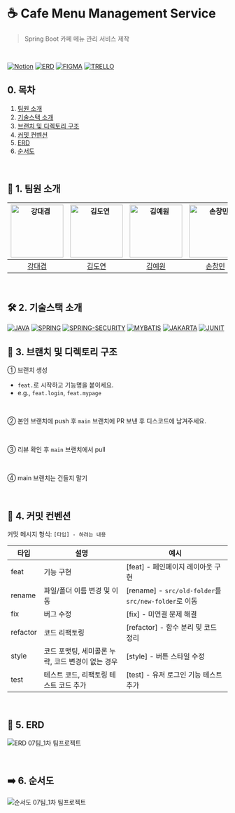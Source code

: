 # ☕️ Cafe Menu Management Service
> Spring Boot 카페 메뉴 관리 서비스 제작

<br>

[![Notion](https://img.shields.io/badge/API명세서-000000?style=plastic&logo=Notion&logoColor=white)](https://agreeable-music-390.notion.site/Grid-Circle-API-1e3c87ebecd0807ba058d45a288bbdca?pvs=4)
[![ERD](https://img.shields.io/badge/ERD-000000?style=plastic&logo=erdcloud&logoColor=white)](https://www.erdcloud.com/d/dqhyiWwjpe8JXekPy)
[![FIGMA](https://img.shields.io/badge/FIGMA-F24E1E?style=plastic&logo=FIGMA&logoColor=white)](https://www.figma.com/design/5HUiULbTuMUxhgiqQIp71N/team07?node-id=0-1&p=f&t=FZrmumg9LkqPNykq-0)
[![TRELLO](https://img.shields.io/badge/TRELLO-0052CC?style=plastic&logo=TRELLO&logoColor=white)](https://trello.com/b/wySfXHly/nbe5-6-1-team07)



## 0. 목차

1.  [팀원 소개](#1)
2.  [기술스택 소개](#2)
3.  [브랜치 및 디렉토리 구조](#3)
4.  [커밋 컨벤션](#4)
5.  [ERD](#5)
6.  [순서도](#6)

<br >

## <span id="1">🏃 1. 팀원 소개</span>

<div align="center">

| <img src="https://github.com/KangDaegyeom.png" width="120px;" alt="강대겸"/> | <img src="https://github.com/pia01190.png" width="120px;" alt="김도연"/> | <img src="https://github.com/eonwy.png" width="120px;" alt="김예원"/> | <img src="https://github.com/aronmin.png" width="120px;" alt="손창민"/> |
| :-----------------------------------------------------------: | :-----------------------------------------------------------: | :-----------------------------------------------------------: | :-----------------------------------------------------------: |
| [강대겸](https://github.com/KangDaegyeom) | [김도연](https://github.com/pia01190) | [김예원](https://github.com/eonwy) | [손창민](https://github.com/aronmin) |

</div>

<br>

## <span id="2">🛠️ 2. 기술스택 소개</span>
[![JAVA](https://img.shields.io/badge/java-6DB33F?style=plastic&logo=java&logoColor=white)]()
[![SPRING](https://img.shields.io/badge/spring-6DB33F?style=plastic&logo=spring&logoColor=white)]()
[![SPRING-SECURITY](https://img.shields.io/badge/springsecurity-6DB33F?style=plastic&logo=springsecurity&logoColor=white)]()
[![MYBATIS](https://img.shields.io/badge/mybatis-6DB33F?style=plastic&logo=MYBATIS&logoColor=white)]()
[![JAKARTA](https://img.shields.io/badge/jakarta-6DB33F?style=plastic&logo=JAKARTA&logoColor=white)]()
[![JUNIT](https://img.shields.io/badge/junit-6DB33F?style=plastic&logo=JUNIT&logoColor=white)]()
<br>

## <span id="3">🌲 3. 브랜치 및 디렉토리 구조</span>

① 브랜치 생성

- `feat.`로 시작하고 기능명을 붙이세요.
- e.g., `feat.login`, `feat.mypage`

<br>

② 본인 브랜치에 push 후 `main` 브랜치에 PR 보낸 후 디스코드에 남겨주세요.

<br>

③ 리뷰 확인 후 `main` 브랜치에서 pull

<br>

④ main 브랜치는 건들지 말기

<br>

## <span id="4">🤝 4. 커밋 컨벤션</span>

커밋 메시지 형식: `[타입] - 하려는 내용`

| **타입** | **설명**                                          | **예시**                                          |
| -------- | ------------------------------------------------- | ------------------------------------------------- |
| feat     | 기능 구현                                         | [feat] - 페인페이지 레이아웃 구현                 |
| rename   | 파일/폴더 이름 변경 및 이동                       | [rename] - `src/old-folder`를 `src/new-folder`로 이동 |
| fix      | 버그 수정                                         | [fix] - 미연결 문제 해결               |
| refactor | 코드 리팩토링                                     | [refactor] - 함수 분리 및 코드 정리               |
| style    | 코드 포맷팅, 세미콜론 누락, 코드 변경이 없는 경우 | [style] - 버튼 스타일 수정                        |
| test     | 테스트 코드, 리팩토링 테스트 코드 추가            | [test] - 유저 로그인 기능 테스트 추가             |

<br>

## <span id="5">📀 5. ERD</span>
![ERD  07팀_1차 팀프로젝트](https://github.com/user-attachments/assets/9f964699-b35b-4b11-863d-36f74e6656a6)

<br>

## <span id="6">➡️ 6. 순서도</span>
![순서도  07팀_1차 팀프로젝트](https://github.com/user-attachments/assets/2183f05a-82c9-4161-bf71-1f6e2d3ad2ac)
